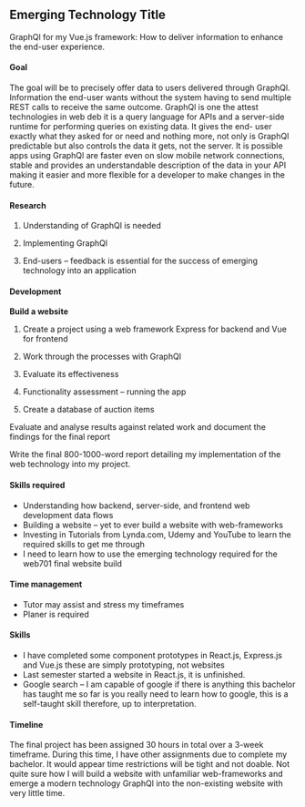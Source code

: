 ## Emerging Technology Title
GraphQl for my Vue.js framework: How to deliver information to enhance the end-user experience.
#### __Goal__
The goal will be to precisely offer data to users delivered through GraphQl. Information the end-user wants without the system having to send multiple REST calls to receive the same outcome.
GraphQl is one the attest technologies in web deb it is a query language for APIs and a server-side runtime for performing queries on existing data. It gives the end- user exactly what they asked for or need and nothing more, not only is GraphQl predictable but also controls the data it gets, not the server. 
It is possible apps using GraphQl are faster even on slow mobile network connections, stable and provides an understandable description of the data in your API making it easier and more flexible for a developer to make changes in the future.
#### __Research__ 
1.  Understanding of GraphQl is needed 

2.	Implementing GraphQl
3.	End-users – feedback is essential for the success of emerging technology into an application
#### __Development__ 
__Build a website__ 
1.	Create a project using a web framework Express for backend and Vue for frontend

2.	Work through the processes with GraphQl
3.	Evaluate its effectiveness
4.	Functionality assessment – running the app
5.	Create a database of auction items

Evaluate and analyse results against related work and document the findings for the final report

Write the final 800-1000-word report detailing my implementation of the web technology into my project.
#### __Skills required__
* Understanding how backend, server-side, and frontend web development data flows 
* Building a website – yet to ever build a website with web-frameworks
* Investing in Tutorials from Lynda.com, Udemy and YouTube to learn the required skills to get me through
* I need to learn how to use the emerging technology required for the web701 final website build
#### __Time management__
* Tutor may assist and stress my timeframes
* Planer is required
#### __Skills__
* I have completed some component prototypes in React.js, Express.js and Vue.js these are simply prototyping, not websites
* Last semester started a website in React.js, it is unfinished.
* Google search – I am capable of google if there is anything this bachelor has taught me so far is you really need to learn how to google, this is a self-taught skill therefore, up to interpretation.
#### __Timeline__
The final project has been assigned 30 hours in total over a 3-week timeframe. During this time, I have other assignments due to complete my bachelor. It would appear time restrictions will be tight and not doable. 
Not quite sure how I will build a website with unfamiliar web-frameworks and emerge a modern technology GraphQl into the non-existing website with very little time.
